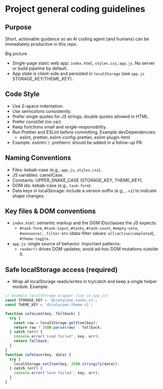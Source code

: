 # Project general coding guidelines

## Purpose
Short, actionable guidance so an AI coding agent (and humans) can be immediately productive in this repo.

Big picture
- Single-page static web app: `index.html`, `styles.css`, `app.js`. No server or build pipeline by default.
- App state is client-side and persisted in `localStorage` (see `app.js` STORAGE_KEY/THEME_KEY).

## Code Style
- Use 2-space indentation.
- Use semicolons consistently.
- Prefer single quotes for JS strings; double quotes allowed in HTML.
- Prefer const/let (no var).
- Keep functions small and single-responsibility.
- Run Prettier and ESLint before committing. Example devDependencies:
  - eslint, prettier, eslint-config-prettier, eslint-plugin-html
- Example .eslintrc / .prettierrc should be added in a follow-up PR.

## Naming Conventions
- Files: kebab-case (e.g., `app.js`, `styles.css`).
- JS variables: camelCase.
- Constants: UPPER_SNAKE_CASE (STORAGE_KEY, THEME_KEY).
- DOM ids: kebab-case (e.g., `task-form`).
- Data keys in localStorage: include a version suffix (e.g., `.v1`) to indicate shape changes.

## Key files & DOM conventions
- `index.html`: semantic markup and the DOM IDs/classes the JS expects:
  - `#task-form`, `#task-input`, `#tasks`, `#task-count`, `#empty-note`, `#announcer`, `.filter-btn` (data-filter values: `all|active|completed`), `#theme-toggle`.
- `app.js`: single source of behavior. Important patterns:
  - `render()` drives DOM updates; avoid ad-hoc DOM mutations outside it.

## Safe localStorage access (required)
- Wrap all localStorage reads/writes in try/catch and keep a single helper module. Example:
````javascript
// Example localStorage wrapper (use in app.js)
const STORAGE_KEY = 'dicetycoon.tasks.v1';
const THEME_KEY = 'dicetycoon.theme.v1';

function safeLoad(key, fallback) {
  try {
    const raw = localStorage.getItem(key);
    return raw ? JSON.parse(raw) : fallback;
  } catch (err) {
    console.error('Load failed', key, err);
    return fallback;
  }
}
function safeSave(key, data) {
  try {
    localStorage.setItem(key, JSON.stringify(data));
  } catch (err) {
    console.error('Save failed', key, err);
  }
}
````


